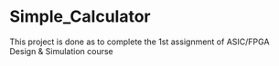 # Simple_Calculator
 This project is done as to complete the 1st assignment of ASIC/FPGA Design & Simulation course
